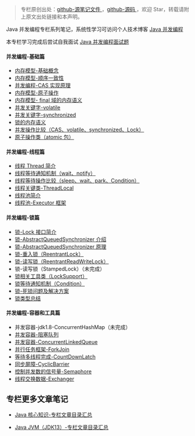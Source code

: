 > 专栏原创出处：[github-源笔记文件 ](https://github.com/GourdErwa/review-notes/tree/master/language/java-concurrency) ，[github-源码 ](https://github.com/GourdErwa/java-advanced/tree/master/java-concurrency)，欢迎 Star，转载请附上原文出处链接和本声明。

Java 并发编程专栏系列笔记，系统性学习可访问个人技术博客 [Java 并发编程 ](https://review-notes.top/language/java-concurrency/)

本专栏学习完成后尝试自我面试 [Java 并发编程面试题 ](https://gourderwa.blog.csdn.net/article/details/103742102)

#### 并发编程-基础篇
- [内存模型-基础概念 ](https://gourderwa.blog.csdn.net/article/details/103408907)
- [内存模型-顺序一致性 ](https://gourderwa.blog.csdn.net/article/details/103409054)
- [并发编程-CAS 实现原理 ](https://gourderwa.blog.csdn.net/article/details/103590975)
- [内存模型-原子操作 ](https://gourderwa.blog.csdn.net/article/details/103590976)
- [内存模型- final 域的内存语义 ](https://gourderwa.blog.csdn.net/article/details/103438367)
- [并发关键字-volatile](https://gourderwa.blog.csdn.net/article/details/103590981)
- [并发关键字-synchronized](https://gourderwa.blog.csdn.net/article/details/103590985)
- [锁的内存语义 ](https://gourderwa.blog.csdn.net/article/details/103590987)
- [并发操作比较（CAS、volatile、synchronized、Lock）](https://gourderwa.blog.csdn.net/article/details/103590989)
- [原子操作类（atomic 包）](https://gourderwa.blog.csdn.net/article/details/103655219)

#### 并发编程-线程篇
- [线程 Thread 简介 ](https://gourderwa.blog.csdn.net/article/details/103619448)
- [线程等待通知机制（wait、notify）](https://gourderwa.blog.csdn.net/article/details/103619528)
- [线程等待操作比较（sleep、wait、park、Condition）](https://gourderwa.blog.csdn.net/article/details/103701793)
- [线程关键类-ThreadLocal](https://gourderwa.blog.csdn.net/article/details/103636811)
- [线程池简介 ](https://gourderwa.blog.csdn.net/article/details/103636830)
- [线程池-Executor 框架 ](https://gourderwa.blog.csdn.net/article/details/103653384)

#### 并发编程-锁篇
- [锁-Lock 接口简介 ](https://gourderwa.blog.csdn.net/article/details/103670992)
- [锁-AbstractQueuedSynchronizer 介绍 ](https://gourderwa.blog.csdn.net/article/details/103671031)
- [锁-AbstractQueuedSynchronizer 原理 ](https://gourderwa.blog.csdn.net/article/details/103685083)
- [锁-重入锁（ReentrantLock）](https://gourderwa.blog.csdn.net/article/details/103685111)
- [锁-读写锁（ReentrantReadWriteLock）](https://gourderwa.blog.csdn.net/article/details/103688286)
- 锁-读写锁（StampedLock）（未完成）
- [锁相关工具类（LockSupport）](https://gourderwa.blog.csdn.net/article/details/103698199)
- [锁等待通知机制（Condition）](https://gourderwa.blog.csdn.net/article/details/103701747)
- [锁-死锁问题及解决方案 ](https://gourderwa.blog.csdn.net/article/details/103590991)
- [锁类型总结 ](https://gourderwa.blog.csdn.net/article/details/103590994)

#### 并发编程-容器和工具篇
- 并发容器-jdk1.8-ConcurrentHashMap（未完成）
- [并发容器-阻塞队列 ](https://gourderwa.blog.csdn.net/article/details/103735347)
- [并发容器-ConcurrentLinkedQueue](https://gourderwa.blog.csdn.net/article/details/103735326)
- [并行任务框架-ForkJoin](https://gourderwa.blog.csdn.net/article/details/103745243)
- [等待多线程完成-CountDownLatch](https://gourderwa.blog.csdn.net/article/details/103726642)
- [同步屏障-CyclicBarrier](https://gourderwa.blog.csdn.net/article/details/103726669)
- [控制并发数的信号量-Semaphore](https://gourderwa.blog.csdn.net/article/details/103726711)
- [线程交换数据-Exchanger](https://gourderwa.blog.csdn.net/article/details/103726701)

## 专栏更多文章笔记
- [Java 核心知识-专栏文章目录汇总 ](https://gourderwa.blog.csdn.net/article/details/104020339)

- [Java JVM（JDK13）-专栏文章目录汇总 ](https://blog.csdn.net/xiaohulunb/article/details/103828570)